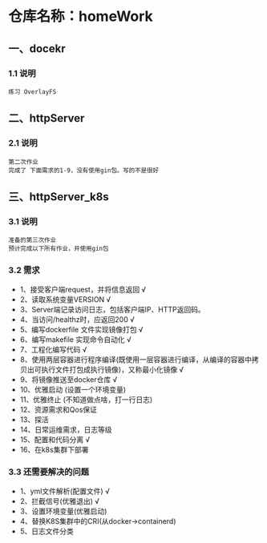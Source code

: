 # 仓库名称：homeWork
## 一、docekr
### 1.1 说明
    练习 OverlayFS 
## 二、httpServer
### 2.1 说明
    第二次作业
    完成了 下面需求的1-9，没有使用gin包。写的不是很好
## 三、httpServer_k8s 
### 3.1 说明
    准备的第三次作业
    预计完成以下所有作业，并使用gin包
### 3.2 需求
- 1、接受客户端request，并将信息返回 √
- 2、读取系统变量VERSION √
- 3、Server端记录访问日志，包括客户端IP、HTTP返回码。
- 4、当访问/healthz时，应返回200 √
- 5、编写dockerfile 文件实现镜像打包 √
- 6、编写makefile 实现命令自动化 √
- 7、工程化编写代码 √
- 8、使用两层容器进行程序编译(既使用一层容器进行编译，从编译的容器中拷贝出可执行文件打包成执行镜像)，又称最小化镜像 √
- 9、将镜像推送至docker仓库 √
- 10、优雅启动 (设置一个环境变量) 
- 11、优雅终止 (不知道做点啥，打一行日志) 
- 12、资源需求和Qos保证
- 13、探活
- 14、日常运维需求，日志等级
- 15、配置和代码分离 √
- 16、在k8s集群下部署

### 3.3 还需要解决的问题
- 1、yml文件解析(配置文件) √
- 2、拦截信号(优雅退出) √
- 3、设置环境变量(优雅启动)
- 4、替换K8S集群中的CRI(从docker->containerd)
- 5、日志文件分类